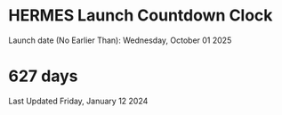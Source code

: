 # HERMES Launch Countdown Clock

Launch date (No Earlier Than): Wednesday, October 01 2025
# 627 days

Last Updated Friday, January 12 2024